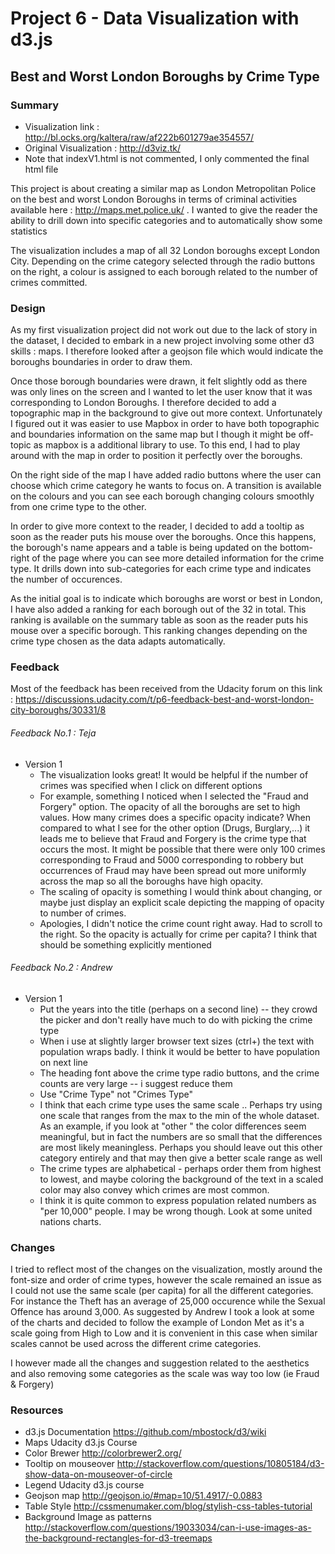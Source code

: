 # Project 6 - Data Visualization with d3.js

## Best and Worst London Boroughs by Crime Type

### Summary

* Visualization link : http://bl.ocks.org/kaltera/raw/af222b601279ae354557/
* Original Visualization : http://d3viz.tk/
* Note that indexV1.html is not commented, I only commented the final html file

This project is about creating a similar map as London Metropolitan Police on the best and worst London Boroughs in terms of criminal activities available here : http://maps.met.police.uk/ . I wanted to give the reader the ability to drill down into specific categories and to automatically show some statistics

The visualization includes a map of all 32 London boroughs except London City. Depending on the crime category selected through the radio buttons on the right, a colour is assigned to each borough related to the number of crimes committed.

### Design

As my first visualization project did not work out due to the lack of story in the dataset, I decided to embark in a new project involving some other d3 skills : maps. I therefore looked after a geojson file which would indicate the boroughs boundaries in order to draw them.

Once those borough boundaries were drawn, it felt slightly odd as there was only lines on the screen and I wanted to let the user know that it was corresponding to London Boroughs. I therefore decided to add a topographic map in the background to give out more context. Unfortunately I figured out it was easier to use Mapbox in order to have both topographic and boundaries information on the same map but I though it might be off-topic as mapbox is a additional library to use. To this end, I had to play around with the map in order to position it perfectly over the boroughs.

On the right side of the map I have added radio buttons where the user can choose which crime category he wants to focus on. A transition is available on the colours and you can see each borough changing colours smoothly from one crime type to the other.

In order to give more context to the reader, I decided to add a tooltip as soon as the reader puts his mouse over the boroughs. Once this happens, the borough's name appears and a table is being updated on the bottom-right of the page where you can see more detailed information for the crime type. It drills down into sub-categories for each crime type and indicates the number of occurences.

As the initial goal is to indicate which boroughs are worst or best in London, I have also added a ranking for each borough out of the 32 in total. This ranking is available on the summary table as soon as the reader puts his mouse over a specific borough. This ranking changes depending on the crime type chosen as the data adapts automatically.


### Feedback

Most of the feedback has been received from the Udacity forum on this link : https://discussions.udacity.com/t/p6-feedback-best-and-worst-london-city-boroughs/30331/8

###### Feedback No.1 : Teja

* Version 1
  * The visualization looks great! It would be helpful if the number of crimes was specified when I click on different options
  * For example, something I noticed when I selected the "Fraud and Forgery" option. The opacity of all the boroughs are set to high values. How many crimes does a specific opacity indicate? When compared to what I see for the other option (Drugs, Burglary,...) it leads me to believe that Fraud and Forgery is the crime type that occurs the most. It might be possible that there were only 100 crimes corresponding to Fraud and 5000 corresponding to robbery but occurrences of Fraud may have been spread out more uniformly across the map so all the boroughs have high opacity.
  * The scaling of opacity is something I would think about changing, or maybe just display an explicit scale depicting the mapping of opacity to number of crimes.
  * Apologies, I didn't notice the crime count right away. Had to scroll to the right. So the opacity is actually for crime per capita? I think that should be something explicitly mentioned


###### Feedback No.2 : Andrew

* Version 1
  * Put the years into the title (perhaps on a second line) -- they crowd the picker and don't really have much to do with picking the crime type
  * When i use at slightly larger browser text sizes (ctrl+) the text with population wraps badly. I think it would be better to have population on next line
  * The heading font above the crime type radio buttons, and the crime counts are very large -- i suggest reduce them
  * Use "Crime Type" not "Crimes Type"
  * I think that each crime type uses the same scale .. Perhaps try using one scale that ranges from the max to the min of the whole dataset. As an example, if you look at "other " the color differences seem meaningful, but in fact the numbers are so small that the differences are most likely meaningless. Perhaps you should leave out this other category entirely and that may then give a better scale range as well
  * The crime types are alphabetical - perhaps order them from highest to lowest, and maybe coloring the background of the text in a scaled color may also convey which crimes are most common.
  * I think it is quite common to express population related numbers as "per 10,000" people. I may be wrong though. Look at some united nations charts.

### Changes

I tried to reflect most of the changes on the visualization, mostly around the font-size and order of crime types, however the scale remained an issue as I could not use the same scale (per capita) for all the different categories. For instance the Theft has an average of 25,000 occurence while the Sexual Offence has around 3,000. As suggested by Andrew I took a look at some of the charts and decided to follow the example of London Met as it's a scale going from High to Low and it is convenient in this case when similar scales cannot be used across the different crime categories.

I however made all the changes and suggestion related to the aesthetics and also removing some categories as the scale was way too low (ie Fraud & Forgery)

### Resources

* d3.js Documentation https://github.com/mbostock/d3/wiki
* Maps Udacity d3.js Course
* Color Brewer http://colorbrewer2.org/
* Tooltip on mouseover http://stackoverflow.com/questions/10805184/d3-show-data-on-mouseover-of-circle
* Legend Udacity d3.js course
* Geojson map http://geojson.io/#map=10/51.4917/-0.0883
* Table Style http://cssmenumaker.com/blog/stylish-css-tables-tutorial
* Background Image as patterns http://stackoverflow.com/questions/19033034/can-i-use-images-as-the-background-rectangles-for-d3-treemaps
